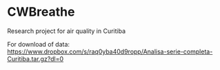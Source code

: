 # CWBreathe

Research project for air quality in Curitiba


For download of data:
https://www.dropbox.com/s/raq0yba40d9ropp/Analisa-serie-completa-Curitiba.tar.gz?dl=0
